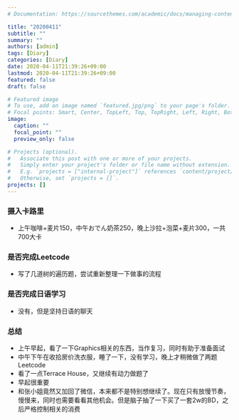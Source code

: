 ```yaml
---
# Documentation: https://sourcethemes.com/academic/docs/managing-content/

title: "20200411"
subtitle: ""
summary: ""
authors: [admin]
tags: [Diary]
categories: [Diary]
date: 2020-04-11T21:39:26+09:00
lastmod: 2020-04-11T21:39:26+09:00
featured: false
draft: false

# Featured image
# To use, add an image named `featured.jpg/png` to your page's folder.
# Focal points: Smart, Center, TopLeft, Top, TopRight, Left, Right, BottomLeft, Bottom, BottomRight.
image:
  caption: ""
  focal_point: ""
  preview_only: false

# Projects (optional).
#   Associate this post with one or more of your projects.
#   Simply enter your project's folder or file name without extension.
#   E.g. `projects = ["internal-project"]` references `content/project/deep-learning/index.md`.
#   Otherwise, set `projects = []`.
projects: []
---
```


### 摄入卡路里

- 上午咖啡+麦片150，中午おでん奶茶250，晚上沙拉+泡菜+麦片300，一共700大卡

### 是否完成Leetcode

- 写了几道树的遍历题，尝试重新整理一下做事的流程

### 是否完成日语学习

- 没有，但是坚持日语的聊天

### 总结

- 上午早起，看了一下Graphics相关的东西，当作复习，同时有助于准备面试
- 中午下午在收拾房价洗衣服，睡了一下，没有学习，晚上才稍微做了两题Leetcode
- 看了一点Terrace House，又继续有动力做题了
- 早起很重要
- 和张小姐竟然又加回了微信，本来都不是特别想继续了。现在只有放慢节奏，慢慢来，同时也需要看看其他机会。但是脑子抽了一下买了一套2w的BD，之后严格控制相关的消费